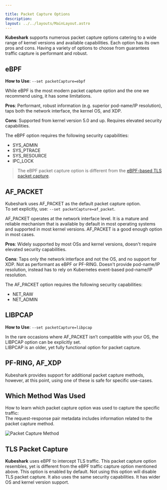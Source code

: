 ```yaml
---

title: Packet Capture Options  
description:  
layout: ../../layouts/MainLayout.astro  
---
```


**Kubeshark** supports numerous packet capture options catering to a wide range of kernel versions and available capabilities. Each option has its own pros and cons. Having a variety of options to choose from guarantees traffic capture is performant and robust.

## eBPF

**How to Use**: `--set packetCapture=ebpf`

While eBPF is the most modern packet capture option and the one we recommend using, it has some limitations.

**Pros**: Performant, robust information (e.g. superior pod-name/IP resolution), taps both the network interface, the kernel OS, and XDP.

**Cons**: Supported from kernel version 5.0 and up. Requires elevated security capabilities.

The eBPF option requires the following security capabilities:
- SYS_ADMIN
- SYS_PTRACE
- SYS_RESOURCE
- IPC_LOCK

> The eBPF packet capture option is different from the [eBPF-based TLS packet capture](/en/packet_capture#tls-packet-capture).

## AF_PACKET

Kubeshark uses AF_PACKET as the default packet capture option.  
To set explicitly, use: `--set packetCapture=af_packet`.

AF_PACKET operates at the network interface level. It is a mature and reliable mechanism that is available by default in most operating systems and supported in most kernel versions. AF_PACKET is a good enough option in most cases.

**Pros**: Widely supported by most OSs and kernel versions, doesn't require elevated security capabilities.

**Cons**: Taps only the network interface and not the OS, and no support for XDP. Not as performant as eBPF or PF-RING. Doesn't provide pod-name/IP resolution, instead has to rely on Kubernetes event-based pod-name/IP resolution.

The AF_PACKET option requires the following security capabilities:
- NET_RAW
- NET_ADMIN

## LIBPCAP

**How to Use**: `--set packetCapture=libpcap`

In the rare occasions where AF_PACKET isn’t compatible with your OS, the LIBPCAP option can be explicitly set.  
LIBPCAP is an older, yet fully functional option for packet capture.

## PF-RING, AF_XDP

Kubeshark provides support for additional packet capture methods, however, at this point, using one of these is safe for specific use-cases.

## Which Method Was Used

How to learn which packet capture option was used to capture the specific traffic:  
The request-response pair metadata includes information related to the packet capture method.

![Packet Capture Method](/pc_method.jpg)

## TLS Packet Capture

**Kubeshark** uses eBPF to intercept TLS traffic. This packet capture option resembles, yet is different from the eBPF traffic capture option mentioned above. This option is enabled by default. Not using this option will disable TLS packet capture. It also uses the same security capabilities. It has wider OS and kernel version support.
